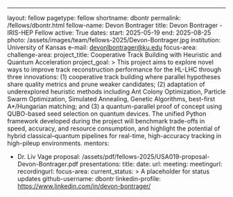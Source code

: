 ---
layout: fellow
pagetype: fellow
shortname: dbontr
permalink: /fellows/dbontr.html
fellow-name: Devon Bontrager
title: Devon Bontrager - IRIS-HEP Fellow
active: True
dates:
  start: 2025-05-19
  end: 2025-08-25
photo: /assets/images/team/fellows-2025/Devon-Bontrager.jpg
institution: University of Kansas
e-mail: devonlbontrager@ku.edu
focus-area:
challenge-area:
project_title: Cooperative Track Building with Heuristic and Quantum Acceleration
project_goal: >
  This project aims to explore novel ways to improve track reconstruction performance for the HL-LHC through three innovations: (1) cooperative track building where parallel hypotheses share quality metrics and prune weaker candidates; (2) adaptation of underexplored heuristic methods including Ant Colony Optimization, Particle Swarm Optimization, Simulated Annealing, Genetic Algorithms, best-first A*/Hungarian matching; and (3) a quantum-parallel proof of concept using QUBO-based seed selection on quantum devices. The unified Python framework developed during the project will benchmark trade-offs in speed, accuracy, and resource consumption, and highlight the potential of hybrid classical–quantum pipelines for real-time, high-accuracy tracking in high-pileup environments.
mentors:
  - Dr. Liv Vage
proposal: /assets/pdf/fellows-2025/USA019-proposal-Devon-Bontrager.pdf
presentations:
    title:
    date:
    url:
    meeting:
    meetingurl:
    recordingurl:
    focus-area:
current_status: >
    A placeholder for status updates
github-username: dbontr
linkedin-profile: https://www.linkedin.com/in/devon-bontrager/
